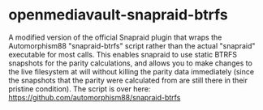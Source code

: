 openmediavault-snapraid-btrfs
=============================

A modified version of the official Snapraid plugin that wraps the Automorphism88 "snapraid-btrfs" script rather than the actual "snapraid" executable for most calls. This enables snapraid to use static BTRFS snapshots for the parity calculations, and allows you to make changes to the live filesystem at will without killing the parity data immediately (since the snapshots that the parity were calculated from are still there in their pristine condition). The script is over here: https://github.com/automorphism88/snapraid-btrfs
